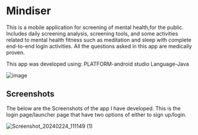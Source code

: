 # Mindiser

This is a mobile application for screening of mental health,for the public.
Includes daily screening analysis, screening tools, and some activities related to mental health fitness such as meditation and sleep with complete end-to-end login activities.
All the questions asked in this app are medically proven.

This app was developed using:
        PLATFORM-android studio
        Language-Java


![image](https://github.com/pavis12/mindiser/assets/134910711/6dc944b3-3065-4d45-8009-2371988d516a)
## Screenshots
The below are the Screenshots of the app I have developed.
This is the login page/launcher page that have two options of either to sign up/login.

![Screenshot_20240224_111149 (1)](https://github.com/pavis12/mindiser/assets/134910711/d95532ee-492c-4107-8577-b370e64a6f67)


        
